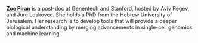 [**Zoe Piran**](https://www.zoepiran.com/en/latest/) is a post-doc at Genentech and Stanford, hosted by Aviv Regev, and Jure Leskovec. She holds a PhD from the Hebrew University of Jerusalem. Her research is to develop tools that will provide a deeper biological understanding by merging advancements in single-cell genomics and machine learning. 
